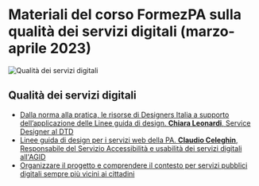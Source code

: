 # Materiali del corso FormezPA sulla qualità dei servizi digitali (marzo-aprile 2023)

![Qualità dei servizi digitali](https://user-images.githubusercontent.com/42996217/227970790-7a965203-cf82-4096-9a74-5242ca6ec0ba.png)

## Qualità dei servizi digitali

- [Dalla norma alla pratica, le risorse di Designers Italia a supporto dell’applicazione delle Linee guida di design. **Chiara Leonardi**, Service Designer al DTD](https://docs.google.com/viewer?url=https://github.com/UO-TransizioneDigitaleComunePalermo/servizidigitali/raw/main/Corso-FormezPA-2023-qualita-servizi-digitali-edizione-1/modulo-1-Formez-dalla-norma-alla-pratica-Chiara-Leonardi-service-designer-DTD.pdf) 
- [Linee guida di design per i servizi web della PA. **Claudio Celeghin**, Responsabile del Servizio Accessibilità e usabilità dei servizi digitali all'AGID](https://docs.google.com/viewer?url=https://github.com/UO-TransizioneDigitaleComunePalermo/servizidigitali/raw/main/Corso-FormezPA-2023-qualita-servizi-digitali-edizione-1/modulo-1-LineeGuida-CAD-design-servizi-web-2023a.pdf)
- [Organizzare il progetto e comprendere il contesto per servizi pubblici digitali sempre più vicini ai cittadini](https://docs.google.com/viewer?url=https://github.com/UO-TransizioneDigitaleComunePalermo/servizidigitali/raw/main/Corso-FormezPA-2023-qualita-servizi-digitali-edizione-1/moulo-2-2023.03.31_Formez_Organizzare_il_progetto_e_comprendere_il_contesto_V1.0.pdf)

